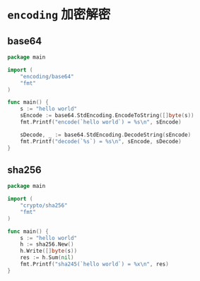 # `encoding` 加密解密

## base64

<div class="run"></div>

```go
package main

import (
    "encoding/base64"
    "fmt"
)

func main() {
    s := "hello world"
    sEncode := base64.StdEncoding.EncodeToString([]byte(s))
    fmt.Printf("encode(`hello world`) = %s\n", sEncode)

    sDecode, _ := base64.StdEncoding.DecodeString(sEncode)
    fmt.Printf("decode(`%s`) = %s\n", sEncode, sDecode)
}
```

## sha256

<div class="run"></div>

```go
package main

import (
    "crypto/sha256"
    "fmt"
)

func main() {
    s := "hello world"
    h := sha256.New()
    h.Write([]byte(s))
    res := h.Sum(nil)
    fmt.Printf("sha245(`hello world`) = %x\n", res)
}
```
